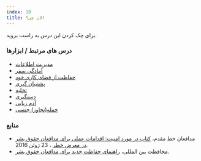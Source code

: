 ```yaml
---
index: 10
title: الان چی؟
---
```

برای چک کردن این درس به راست بروید.

### درس های مرتبط / ابزارها

*   [مدیریت اطلاعات](umbrella://information/managing-information)
*   [آمادگی سفر](umbrella://information/backing-up)
*   [حفاظت از فضای کاری خود ](umbrella://information/protect-your-workspace)
*   [پشتیبان گیری](umbrella://information/backing-up)
*   [تخلیه](umbrella://incident-response/evacuation)
*   [دستگیری](umbrella://incident-response/arrests)
*   [آدم ربایی](umbrella://incident-response/kidnapping)
*   [حمله(تجاوز) جنسی](umbrella://incident-response/sexual-assault)

### منابع

* مدافعان خط مقدم، [کتاب در مورد امنیت: اقدامات عملی برای مدافعان حقوق بشر در معرض خطر](https://www.frontlinedefenders.org/en/resource-publication/workbook-security-practical-steps-human-rights-defenders-risk) ، 23 ژوئن 2016.
*  محافظت بین المللی، [راهنمای حفاظت جدید برای مدافعان حقوق بشر](https://www.protectioninternational.org/en/node/1106).